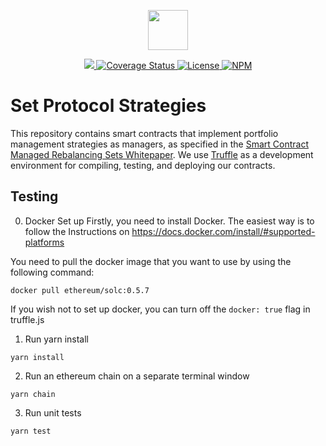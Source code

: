 <p align="center"><img src="https://s3-us-west-1.amazonaws.com/set-protocol/set-logo.svg" width="64" /></p>

<p align="center">
  <a href="https://circleci.com/gh/SetProtocol/set-protocol-strategies/tree/master">
    <img src="https://img.shields.io/circleci/project/github/SetProtocol/set-protocol-strategies/master.svg" />
  </a>
  <a href='https://coveralls.io/github/SetProtocol/set-protocol-strategies'>
    <img src='https://coveralls.io/repos/github/SetProtocol/set-protocol-strategies/badge.svg?branch=master' alt='Coverage Status' />
  </a>
  <a href='https://github.com/SetProtocol/set-protocol-contracts/blob/master/LICENSE'>
    <img src='https://img.shields.io/github/license/SetProtocol/set-protocol-strategies.svg' alt='License' />
  </a>
  <a href='https://www.npmjs.com/package/set-protocol-strategies'>
    <img src='https://img.shields.io/npm/v/set-protocol-strategies.svg' alt='NPM' />
  </a>
</p>

# Set Protocol Strategies

This repository contains smart contracts that implement portfolio management strategies as managers, as specified in the [Smart Contract Managed Rebalancing Sets Whitepaper](https://www.setprotocol.com/pdf/managed_sets_whitepaper.pdf). We use [Truffle](https://github.com/trufflesuite/truffle) as a development environment for compiling, testing, and deploying our contracts.


## Testing
0. Docker Set up
Firstly, you need to install Docker. The easiest way is to follow the Instructions on https://docs.docker.com/install/#supported-platforms

You need to pull the docker image that you want to use by using the following command:

```
docker pull ethereum/solc:0.5.7
```

If you wish not to set up docker, you can turn off the `docker: true` flag in truffle.js

1. Run yarn install
```
yarn install
```

2. Run an ethereum chain on a separate terminal window
```
yarn chain
```

3. Run unit tests
```
yarn test
```
